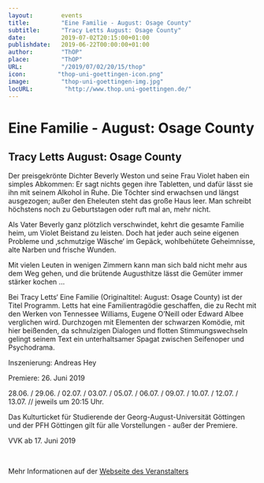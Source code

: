 ```yaml
---
layout:        events
title:         "Eine Familie - August: Osage County"
subtitle:      "Tracy Letts August: Osage County"
date:          2019-07-02T20:15:00+01:00
publishdate:   2019-06-22T00:00:00+01:00
author:        "ThOP"
place:         "ThOP"
URL:           "/2019/07/02/20/15/thop"
icon:         "thop-uni-goettingen-icon.png"
image:         "thop-uni-goettingen-img.jpg"
locURL:         "http://www.thop.uni-goettingen.de/"
---
```


Eine Familie - August: Osage County
===========

Tracy Letts August: Osage County
-----------





Der preisgekrönte Dichter Beverly Weston und seine Frau Violet haben ein simples Abkommen: Er sagt nichts gegen ihre Tabletten, und dafür lässt sie ihn mit seinem Alkohol in Ruhe. Die Töchter sind erwachsen und längst ausgezogen; außer den Eheleuten steht das große Haus leer. Man schreibt höchstens noch zu Geburtstagen oder ruft mal an, mehr nicht. 

Als Vater Beverly ganz plötzlich verschwindet, kehrt die gesamte Familie heim, um Violet Beistand zu leisten. Doch hat jeder auch seine eigenen Probleme und ‚schmutzige Wäsche‘ im Gepäck, wohlbehütete Geheimnisse, alte Narben und frische Wunden. 

Mit vielen Leuten in wenigen Zimmern kann man sich bald nicht mehr aus dem Weg gehen, und die brütende Augusthitze lässt die Gemüter immer stärker kochen … 



Bei Tracy Letts‘ Eine Familie (Originaltitel: August: Osage County) ist der Titel Programm. Letts hat eine Familientragödie geschaffen, die zu Recht mit den Werken von Tennessee Williams, Eugene O’Neill oder Edward Albee verglichen wird. Durchzogen mit Elementen der schwarzen Komödie, mit hier beißenden, da schnulzigen Dialogen und flotten Stimmungswechseln gelingt seinem Text ein unterhaltsamer Spagat zwischen Seifenoper und Psychodrama. 

Inszenierung: Andreas Hey 

Premiere: 26. Juni 2019 

28.06. / 29.06. / 02.07. / 03.07. / 05.07. / 06.07. / 09.07. / 10.07. / 12.07. / 13.07. // jeweils um 20:15 Uhr.

Das Kulturticket für Studierende der Georg-August-Universität Göttingen und der PFH Göttingen gilt für alle Vorstellungen - außer der Premiere.             

VVK ab 17. Juni 2019



 



Mehr Informationen auf der [Webseite des Veranstalters](http://www.thop.uni-goettingen.de/http://www.thop.uni-goettingen.de/sommer2019/201907-eine-familie.php)
